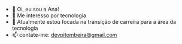 - 👋 Oi, eu sou a Ana! 
- 👀 Me interesso por tecnologia
- 🌱 Atualmente estou focada na transição de carreira para a área da tecnologia
- 📫 contate-me: devpitombeira@gmail.com 

<!---
pitombeiraanaa/pitombeiraanaa is a ✨ special ✨ repository because its `README.md` (this file) appears on your GitHub profile.
You can click the Preview link to take a look at your changes.
--->

